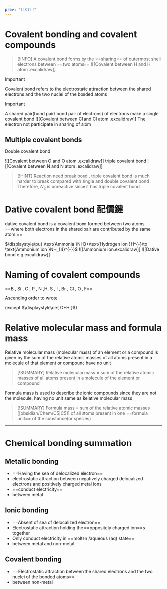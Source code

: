 ```yaml
---
prev: "[[C7]]"
---
```

# Covalent bonding and covalent compounds

> [!INFO]
A covalent bond forms by the ==sharing== of outermost shell electrons between ==two atoms==
![[Covalent between H and H atom .excalidraw]]

> [!IMPORTANT]
>  Covalent bond refers to the electrostatic attraction between the shared electrons and the two nuclei of the bonded atoms

> [!IMPORTANT]
> A shared pair(bond pair/ bond pair of electrons) of electrons make a single covalent bond
![[Covalent between Cl and Cl atom .excalidraw]]
The electron not participate in sharing of atom

## Multiple covalent bonds

Double covalent bond

![[Covalent between O and O atom .excalidraw]]
triple covalent bond
![[Covalent between N and N atom .excalidraw]]

> [!HINT]
> Reaction need break bond , triple covalent bond is much harder to break compared with single and double covalent bond . Therefore, $\displaystyle N_{2}$ is unreactive since it has triple covalent bond 

# Dative covalent bond 配價鍵
dative covalent bond is a covalent bond formed between two atoms ==where both electrons in the shared pair are contributed by the same atom.==

$\displaystyle\pu{ \text{Ammonia }NH3+\text{Hydrogen ion }H^{-}\to \text{Ammonium ion }NH_{4}^{-}}$
![[Ammonium ion.excalidraw]]
![[Dative bond e.g.excalidraw]]



# Naming of covalent compounds


==B ,  Si , C , P , N ,H, S , I , Br , Cl , O , F==

Ascending order to wrote

(except $\displaystyle\ce{ OH+ }$)


# Relative molecular mass and formula mass

Relative molecular mass (molecular mass) of an element or a compound is given by the sum of the relative atomic masses of all atoms present in a molecule of that element or compound have no unit

> [!SUMMARY]
>Relative molecular mass = sum of the relative atomic masses of all atoms present in a molecule of the element or compound



Formula mass is used to describe the ionic compounds since they are not the molecule, having no unit same as Relative molecular mass
> [!SUMMARY] 
> Formula mass = sum of the relative atomic masses [[obsidian/Chem/C5|C5]] of all atoms present in one ==formula unit== of the substance(or species)

---
# Chemical bonding summation 

## Metallic bonding 

- ==Having the sea of delocalized electron==
-  electrostatic attraction between negatively charged delocalized electrons and positively charged metal ions
- ==conduct electricity==
- between metal
## Ionic bonding
- ==Absent of sea of delocalized electron==
- Electrostatic attraction holding the ==oppositely charged ion==s together
- Only conduct electricity in ==molten /aqueous (aq) state==
- between metal and non-metal
## Covalent bonding
- ==Electrostatic attraction between the shared electrons and the two nuclei of the bonded atoms==
- between non-metal
